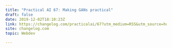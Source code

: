 ```yaml
---
title: "Practical AI 67: Making GANs practical"
draft: false
date: 2019-12-02T18:10:23Z
link: https://changelog.com/practicalai/67?utm_medium=RSS&utm_source=hune
site: changelog.com
topic: Webdev  

---
```

